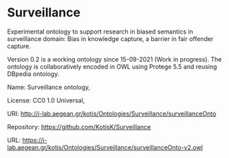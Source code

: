 # Surveillance
Experimental ontology to support research in biased semantics in surveillance domain: Bias in knowledge capture, a barrier in fair offender capture.

Version 0.2 is a working ontology since 15-09-2021 (Work in progress). The ontology is collaboratively encoded in OWL using Protege 5.5 and reusing DBpedia ontology.

Name: Surveillance ontology,

License: CC0 1.0 Universal,

URI: http://i-lab.aegean.gr/kotis/Ontologies/Surveillance/surveillanceOnto

Repository: https://github.com/KotisK/Surveillance

URL: https://i-lab.aegean.gr/kotis/Ontologies/Surveillance/surveillanceOnto-v2.owl
